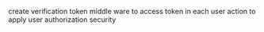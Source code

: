 














create verification token middle ware to access token in each user action to apply user authorization security